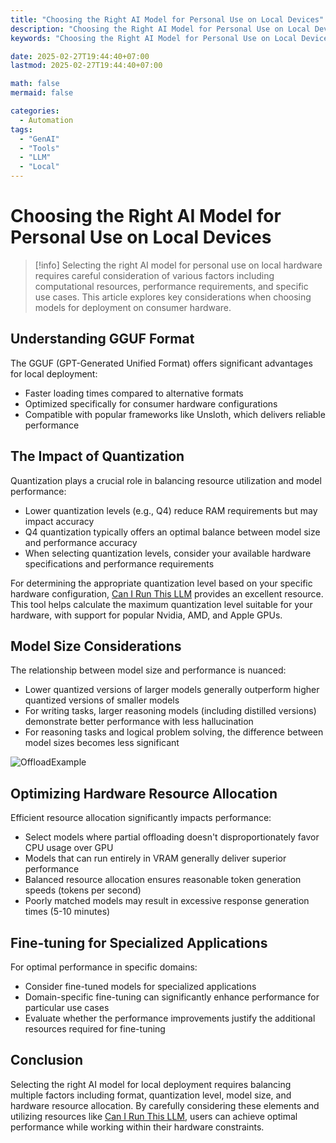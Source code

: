 ```yaml
---
title: "Choosing the Right AI Model for Personal Use on Local Devices"
description: "Choosing the Right AI Model for Personal Use on Local Devices"
keywords: "Choosing the Right AI Model for Personal Use on Local Devices"

date: 2025-02-27T19:44:40+07:00
lastmod: 2025-02-27T19:44:40+07:00

math: false
mermaid: false

categories:
  - Automation
tags:
  - "GenAI"
  - "Tools"
  - "LLM"
  - "Local"
---
```

# Choosing the Right AI Model for Personal Use on Local Devices
<!--more-->

>[!info]
> Selecting the right AI model for personal use on local hardware requires careful consideration of various factors including computational resources, performance requirements, and specific use cases. This article explores key considerations when choosing models for deployment on consumer hardware.

## Understanding GGUF Format

The GGUF (GPT-Generated Unified Format) offers significant advantages for local deployment:

- Faster loading times compared to alternative formats
- Optimized specifically for consumer hardware configurations
- Compatible with popular frameworks like Unsloth, which delivers reliable performance

## The Impact of Quantization

Quantization plays a crucial role in balancing resource utilization and model performance:

- Lower quantization levels (e.g., Q4) reduce RAM requirements but may impact accuracy
- Q4 quantization typically offers an optimal balance between model size and performance accuracy
- When selecting quantization levels, consider your available hardware specifications and performance requirements

For determining the appropriate quantization level based on your specific hardware configuration, [Can I Run This LLM](https://canirunthisllm.com/) provides an excellent resource. This tool helps calculate the maximum quantization level suitable for your hardware, with support for popular Nvidia, AMD, and Apple GPUs.

## Model Size Considerations

The relationship between model size and performance is nuanced:

- Lower quantized versions of larger models generally outperform higher quantized versions of smaller models
- For writing tasks, larger reasoning models (including distilled versions) demonstrate better performance with less hallucination
- For reasoning tasks and logical problem solving, the difference between model sizes becomes less significant

![OffloadExample](/images/AImodeloffloadexample.jpg)

## Optimizing Hardware Resource Allocation

Efficient resource allocation significantly impacts performance:

- Select models where partial offloading doesn't disproportionately favor CPU usage over GPU
- Models that can run entirely in VRAM generally deliver superior performance
- Balanced resource allocation ensures reasonable token generation speeds (tokens per second)
- Poorly matched models may result in excessive response generation times (5-10 minutes)

## Fine-tuning for Specialized Applications

For optimal performance in specific domains:

- Consider fine-tuned models for specialized applications
- Domain-specific fine-tuning can significantly enhance performance for particular use cases
- Evaluate whether the performance improvements justify the additional resources required for fine-tuning

## Conclusion

Selecting the right AI model for local deployment requires balancing multiple factors including format, quantization level, model size, and hardware resource allocation. By carefully considering these elements and utilizing resources like [Can I Run This LLM](https://canirunthisllm.com/), users can achieve optimal performance while working within their hardware constraints.